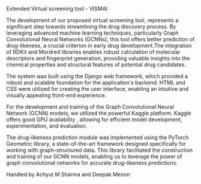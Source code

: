 Extended Virtual screening tool - VISMAI

The development of our proposed virtual screening tool, represents a significant step towards streamlining the drug discovery process. By leveraging advanced machine learning techniques, particularly Graph Convolutional Neural Networks (GCNNs), this tool offers better prediction of drug-likeness, a crucial criterion in early drug development.The integration of RDKit and Mordred libraries enables robust calculation of molecular descriptors and fingerprint generation, providing valuable insights into the chemical properties and structural features of potential drug candidates. 

The system was built using the Django web framework, which provided a robust and scalable foundation for the application's backend. HTML and CSS were utilized for creating the user interface, enabling an intuitive and visually appealing front-end experience.

For the development and training of the Graph Convolutional Neural Network (GCNN) models, we utilized the powerful Kaggle platform. Kaggle offers good GPU availability , allowing for efficient model development, experimentation, and evaluation.

The drug-likeness prediction module was implemented using the PyTorch Geometric library, a state-of-the-art framework designed specifically for working with graph-structured data. This library facilitated the construction and training of our GCNN models, enabling us to leverage the power of graph convolutional networks for accurate drug-likeness predictions.


Handled by Achyut M Sharma and Deepak Menon
